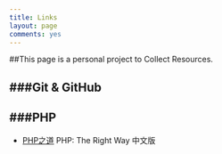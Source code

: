 ```yaml
---
title: Links
layout: page
comments: yes
---
```


##This page is a personal project to Collect Resources.
<br/>


###Git & GitHub
---------------




###PHP
------
- [PHP之道](http://wulijun.github.io/php-the-right-way/) PHP: The Right Way 中文版  

